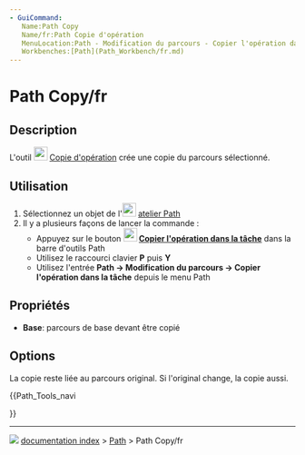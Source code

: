 ```yaml
---
- GuiCommand:
   Name:Path Copy
   Name/fr:Path Copie d'opération
   MenuLocation:Path - Modification du parcours - Copier l'opération dans la tâche
   Workbenches:[Path](Path_Workbench/fr.md)
---
```


# Path Copy/fr

## Description

L\'outil <img alt="" src=images/Path_Copy.svg  style="width:24px;"> [Copie d\'opération](Path_Copy/fr.md) crée une copie du parcours sélectionné.



## Utilisation

1.  Sélectionnez un objet de l\'<img alt="" src=images/Workbench_Path.svg  style="width:24px;"> [atelier Path](Path_Workbench/fr.md)
2.  Il y a plusieurs façons de lancer la commande :
    -   Appuyez sur le bouton **<img src="images/Path_Copy.svg" width=24px> [Copier l'opération dans la tâche](Path_Copy/fr.md)** dans la barre d\'outils Path
    -   Utilisez le raccourci clavier **P** puis **Y**
    -   Utilisez l\'entrée **Path → Modification du parcours → Copier l'opération dans la tâche** depuis le menu Path



## Propriétés

-    **Base**: parcours de base devant être copié

## Options

La copie reste liée au parcours original. Si l\'original change, la copie aussi.





{{Path_Tools_navi

}}



---
![](images/Button_right.svg) [documentation index](../README.md) > [Path](Path_Workbench.md) > Path Copy/fr
